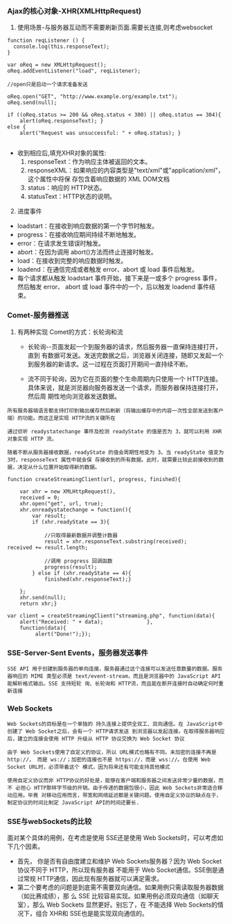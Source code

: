 ### Ajax的核心对象-XHR(XMLHttpRequest)
1. 使用场景-与服务器互动而不需要刷新页面.需要长连接,则考虑websocket
```
function reqListener () {
  console.log(this.responseText);
}

var oReq = new XMLHttpRequest();
oReq.addEventListener("load", reqListener);

//open只是启动一个请求准备发送

oReq.open("GET", "http://www.example.org/example.txt");
oReq.send(null);

if ((oReq.status >= 200 && oReq.status < 300) || oReq.status == 304){      
    alert(oReq.responseText); } 
else {     
    alert("Request was unsuccessful: " + oReq.status); } 
 
```
+ 收到相应后,填充XHR对象的属性:
  1. responseText：作为响应主体被返回的文本。 
  2.  responseXML：如果响应的内容类型是"text/xml"或"application/xml"，这个属性中将保 存包含着响应数据的 XML DOM文档
  3. status：响应的 HTTP状态。 
  4. statusText：HTTP状态的说明。 
2. 进度事件 
  + loadstart：在接收到响应数据的第一个字节时触发。 
  + progress：在接收响应期间持续不断地触发。 
  + error：在请求发生错误时触发。 
  + abort：在因为调用 abort()方法而终止连接时触发。 
  + load：在接收到完整的响应数据时触发。 
  + loadend：在通信完成或者触发 error、abort 或 load 事件后触发。 
  + 每个请求都从触发 loadstart 事件开始，接下来是一或多个 progress 事件，然后触发 error、 abort 或 load 事件中的一个，后以触发 loadend 事件结束。 
### Comet-服务器推送
  1. 有两种实现 Comet的方式：长轮询和流
     + 长轮询--页面发起一个到服务器的请求，然后服务器一直保持连接打开，直到 有数据可发送。发送完数据之后，浏览器关闭连接，随即又发起一个到服务器的新请求。这一过程在页面打开期间一直持续不断。

     + 流不同于轮询，因为它在页面的整个生命周期内只使用一个 HTTP连接。具体来说，就是浏览器向服务器发送一个请求，而服务器保持连接打开，然后周 期性地向浏览器发送数据。
```
所有服务器端语言都支持打印到输出缓存然后刷新（将输出缓存中的内容一次性全部发送到客户 端）的功能。而这正是实现 HTTP流的关键所在

通过侦听 readystatechange 事件及检测 readyState 的值是否为 3，就可以利用 XHR 对象实现 HTTP 流。

随着不断从服务器接收数据，readyState 的值会周期性地变为 3。当 readyState 值变为 3时，responseText 属性中就会保 存接收到的所有数据。此时，就需要比较此前接收到的数据，决定从什么位置开始取得新的数据。
```
```
function createStreamingClient(url, progress, finished){ 
 
    var xhr = new XMLHttpRequest(),         
    received = 0; 
    xhr.open("get", url, true);     
    xhr.onreadystatechange = function(){         
        var result; 
        if (xhr.readyState == 3){ 
 
            //只取得最新数据并调整计数器             
            result = xhr.responseText.substring(received);     received += result.length; 
 
            //调用 progress 回调函数             
            progress(result); 
        } else if (xhr.readyState == 4){             
            finished(xhr.responseText);} 
 
    };     
    xhr.send(null);     
    return xhr;} 
 
var client = createStreamingClient("streaming.php", function(data){                 
    alert("Received: " + data);              }, 
    function(data){                
         alert("Done!");});
```
### SSE-Server-Sent Events，服务器发送事件
    SSE API 用于创建到服务器的单向连接，服务器通过这个连接可以发送任意数量的数据。服务器响应的 MIME 类型必须是 text/event-stream，而且是浏览器中的 JavaScript API 能解析格式输出。SSE 支持短轮 询、长轮询和 HTTP流，而且能在断开连接时自动确定何时重新连接
### Web Sockets 
    Web Sockets的目标是在一个单独的 持久连接上提供全双工、双向通信。在 JavaScript中创建了 Web Socket之后，会有一个 HTTP请求发送 到浏览器以发起连接。在取得服务器响应后，建立的连接会使用 HTTP 升级从 HTTP 协议交换为 Web Socket 协议

    由于 Web Sockets使用了自定义的协议，所以 URL模式也略有不同。未加密的连接不再是 http://， 而是 ws://；加密的连接也不是 https://，而是 wss://。在使用 Web Socket URL时，必须带着这个 模式，因为将来还有可能支持其他模式
    
    使用自定义协议而非 HTTP协议的好处是，能够在客户端和服务器之间发送非常少量的数据，而不 必担心 HTTP那样字节级的开销。由于传递的数据包很小，因此 Web Sockets非常适合移动应用。毕竟 对移动应用而言，带宽和网络延迟都是关键问题。使用自定义协议的缺点在于，制定协议的时间比制定 JavaScript API的时间还要长.

### SSE与webSockets的比较
面对某个具体的用例，在考虑是使用 SSE还是使用 Web Sockets时，可以考虑如下几个因素。
+ 首先， 你是否有自由度建立和维护 Web Sockets服务器？因为 Web Socket协议不同于 HTTP，所以现有服务器 不能用于 Web Socket通信。SSE倒是通过常规 HTTP通信，因此现有服务器就可以满足需求。 
+ 第二个要考虑的问题是到底需不需要双向通信。如果用例只需读取服务器数据（如比赛成绩），那 么 SSE 比较容易实现。如果用例必须双向通信（如聊天室），那么 Web Sockets 显然更好。别忘了，在 不能选择 Web Sockets的情况下，组合 XHR和 SSE也是能实现双向通信的。 